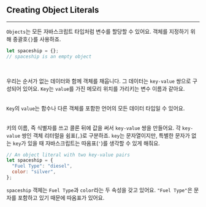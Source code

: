 ## Creating Object Literals
---
`Objects`는 모든 자바스크립트 타입처럼 변수를 할당할 수 있어요. 객체를 지정하기 위해 중괄호`{}`를 사용하죠.

```javascript
let spaceship = {};
// spaceship is an empty object
```
<br>

우리는 순서가 없는 데이터와 함께 객체를 채웁니다. 그 데이터는 `key-value` 쌍으로 구성되어 있어요. `Key`는 `value`를 가진 메모리 위치를 가리키는 변수 이름과 같아요.
<br>
<br>

`Key`의 `value`는 함수나 다른 객체를 포함한 언어의 모든 데이터 타입일 수 있어요.
<br>
<br>

키의 이름, 즉 식별자를 쓰고 콜론 뒤에 값을 써서 `key-value` 쌍을 만들어요. 각 `key-value` 쌍인 객체 리터럴을 쉼표(`,`)로 구분하죠. `key`는 문자열이지만, 특별한 문자가 없는 `key`가 있을 때 자바스크립트는 따옴표(`'`)를 생각할 수 있게 해줘요.

```javascript
// An object literal with two key-value pairs
let spaceship = {
  "Fuel Type": "diesel",
  color: "silver",
};
```

`spaceship` 객체는 `Fuel Type`과 `color`라는 두 속성을 갖고 있어요. `"Fuel Type"`은 문자를 포함하고 있기 때문에 따옴표가 있어요.